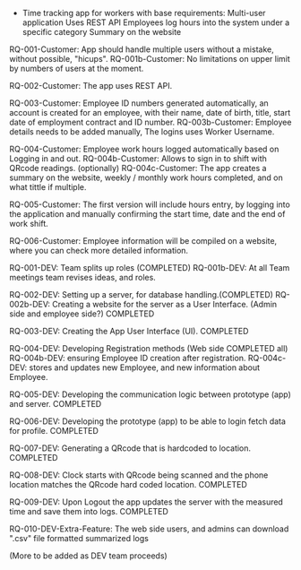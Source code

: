 - Time tracking app for workers with base requirements: 
    Multi-user application
    Uses REST API
    Employees log hours into the system under a specific category
    Summary on the website

RQ-001-Customer: App should handle multiple users without a mistake,
without possible, "hicups". 
    RQ-001b-Customer: No limitations on upper limit by numbers of users at the moment.

RQ-002-Customer: The app uses REST API. 

RQ-003-Customer: Employee ID numbers generated automatically,
an account is created for an employee, with their name, date of birth, title,
start date of employment contract and ID number.
    RQ-003b-Customer: Employee details needs to be added manually, The logins uses Worker Username.

RQ-004-Customer: Employee work hours logged automatically based on Logging in and out. 
    RQ-004b-Customer: Allows to sign in to shift with QRcode readings. (optionally) 
        RQ-004c-Customer: The app creates a summary on the website, weekly / monthly work hours completed,
        and on what tittle if multiple.

RQ-005-Customer:  The first version will include hours entry,
by logging into the application and manually confirming the start time, date and the end of work shift.

RQ-006-Customer:  Employee information will be compiled on a website, where you can check more detailed information.

 


RQ-001-DEV: Team splits up roles (COMPLETED)
    RQ-001b-DEV: At all Team meetings team revises ideas, and roles.

RQ-002-DEV: Setting up a server, for database handling.(COMPLETED)
    RQ-002b-DEV: Creating a website for the server as a User Interface. (Admin side and employee side?) COMPLETED

RQ-003-DEV: Creating the App User Interface (UI). COMPLETED

RQ-004-DEV: Developing Registration methods (Web side COMPLETED all)
    RQ-004b-DEV: ensuring Employee ID creation after registration.
    RQ-004c-DEV: stores and updates new Employee, and new information about Employee.

RQ-005-DEV: Developing the communication logic between prototype (app) and server. COMPLETED

RQ-006-DEV: Developing the prototype (app)  to be able to login fetch data for profile. COMPLETED

RQ-007-DEV: Generating a QRcode that is hardcoded to location. COMPLETED

RQ-008-DEV: Clock starts with QRcode being scanned and the phone location matches the QRcode hard coded location. COMPLETED

RQ-009-DEV: Upon Logout the app updates the server with the measured time and save them into logs. COMPLETED

RQ-010-DEV-Extra-Feature: The web side users, and admins can download ".csv" file formatted summarized logs 

(More to be added as DEV team proceeds) 